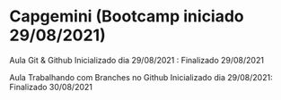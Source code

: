 # Capgemini (Bootcamp iniciado 29/08/2021)

Aula Git & Github Inicializado dia 29/08/2021 : Finalizado 29/08/2021

Aula Trabalhando com Branches no Github Inicializado dia 29/08/2021: Finalizado 30/08/2021

